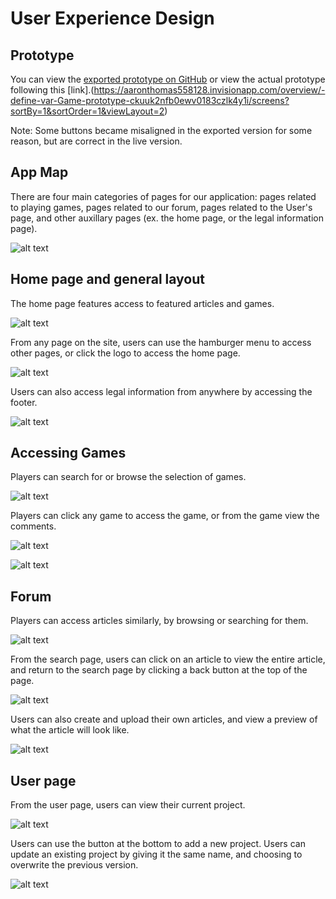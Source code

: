 # User Experience Design

## Prototype
You can view the [exported prototype on GitHub](ux-design/prototype) or view the actual prototype following this [link].(https://aaronthomas558128.invisionapp.com/overview/-define-var-Game-prototype-ckuuk2nfb0ewv0183czlk4y1i/screens?sortBy=1&sortOrder=1&viewLayout=2)

Note: Some buttons became misaligned in the exported version for some reason, but are correct in the live version.

## App Map

There are four main categories of pages for our application: pages related to playing games, pages related to our forum, pages related to the User's page, and other auxillary pages (ex. the home page, or the legal information page).

![alt text](ux-design/appmap/app_map.png)


## Home page and general layout

The home page features access to featured articles and games. 

![alt text](ux-design/wireframe/01_home_page.png)

From any page on the site, users can use the hamburger menu to access other pages, or click the logo to access the home page.

![alt text](ux-design/wireframe/04_hamburger_menu.png)

Users can also access legal information from anywhere by accessing the footer.

![alt text](ux-design/wireframe/02_legal.png)

## Accessing Games

Players can search for or browse the selection of games.

![alt text](ux-design/wireframe/Browser_Search.drawio.png)

Players can click any game to access the game, or from the game view the comments.

![alt text](ux-design/wireframe/game_view.png)

![alt text](ux-design/wireframe/Comment_Section.drawio.png)

## Forum

Players can access articles similarly, by browsing or searching for them.

![alt text](ux-design/wireframe/forum_wire_cropped.png)

From the search page, users can click on an article to view the entire article, and return to the search page by clicking a back button at the top of the page.

![alt text](ux-design/wireframe/article_wire_cropped.png)

Users can also create and upload their own articles, and view a preview of what the article will look like.

![alt text](ux-design/wireframe/create_wire_cropped.png)

## User page

From the user page, users can view their current project.

![alt text](ux-design/wireframe/06_user_page.png)

Users can use the button at the bottom to add a new project. Users can update an existing project by giving it the same name, and choosing to overwrite the previous version.

![alt text](ux-design/wireframe/upload_project.png)

